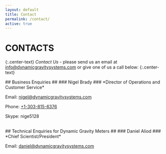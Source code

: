 ```yaml
---
layout: default
title: Contact
permalink: /contact/
active: true
---
```


# CONTACTS #
{:.center-text}
*Contact Us* - please send us an email at [info@dynamicgravitysystems.com][info] or give one of us a call below:
{:.center-text}

<div class="smallsection" markdown="1">
## Business Enquiries ##
### Nigel Brady ###
*Director of Operations and Customer Service*

Email: [nigel@dynamicgravitysystems.com][nigel]

Phone: [+1-303-815-6376][nigeltel]

Skype: nige5128

<br />



</div>

<div class="smallsection" markdown="1">
## Technical Enquiries for Dynamic Gravity Meters ##
### Daniel Aliod ###
*Chief Scientist/President*

Email: [daniel@dynamicgravitysystems.com][daniel]

</div>


[info]: mailto:info@dynamicgravitysystems.com
[nigel]: mailto:nigel@dynamicgravitysystems.com
[nigeltel]: tel:+13038156376
[daniel]: mailto:daniel@dynamicgravitysystems.com